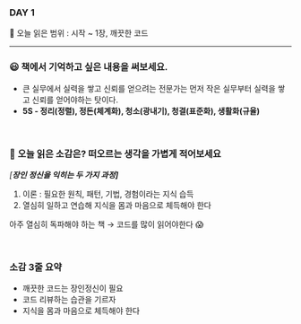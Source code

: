 ### DAY 1

🔖 오늘 읽은 범위 : 시작 ~ 1장, 깨끗한 코드

------

### 😃 **책에서 기억하고 싶은 내용을 써보세요.**

- 큰 실무에서 실력을 쌓고 신뢰를 얻으려는 전문가는 먼저 작은 실무부터 실력을 쌓고 신뢰를 얻어야하는 탓이다.
- **5S - 정리(정렬), 정돈(체계화), 청소(광내기), 청결(표준화), 생활화(규율)**

<br/>

### 🤔 **오늘 읽은 소감은? 떠오르는 생각을 가볍게 적어보세요**

*[**장인 정신을 익히는 두 가지 과정]***

1. 이론 : 필요한 원칙, 패턴, 기법, 경험이라는 지식 습득
2. 열심히 일하고 연습해 지식을 몸과 마음으로 체득해야 한다

아주 열심히 독파해야 하는 책 → 코드를 많이 읽어야한다 😱

<br/>

### 소감 3줄 요약

- 깨끗한 코드는 장인정신이 필요
- 코드 리뷰하는 습관을 기르자
- 지식을 몸과 마음으로 체득해야 한다